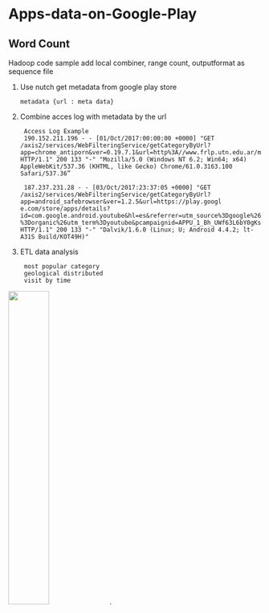 # Apps-data-on-Google-Play 

Word Count
----
Hadoop code sample
add local combiner, range count, outputformat as sequence file

1. Use nutch get metadata from google play store

       metadata {url : meta data}

2. Combine acces log with metadata by the url
          
        Access Log Example
        190.152.211.196 - - [01/Oct/2017:00:00:00 +0000] "GET /axis2/services/WebFilteringService/getCategoryByUrl?app=chrome_antiporn&ver=0.19.7.1&url=http%3A//www.frlp.utn.edu.ar/materias/integracion3/UT_4_Nomenclatura.pdf&cat=unknown HTTP/1.1" 200 133 "-" "Mozilla/5.0 (Windows NT 6.2; Win64; x64) AppleWebKit/537.36 (KHTML, like Gecko) Chrome/61.0.3163.100 Safari/537.36”
        
        187.237.231.28 - - [03/Oct/2017:23:37:05 +0000] "GET /axis2/services/WebFilteringService/getCategoryByUrl?app=android_safebrowser&ver=1.2.5&url=https://play.googl e.com/store/apps/details?id=com.google.android.youtube&hl=es&referrer=utm_source%3Dgoogle%26utm_medium %3Dorganic%26utm_term%3Dyoutube&pcampaignid=APPU_1_Bh_UWf63L6bY0gKs2YL4DQ&cat=unknown HTTP/1.1" 200 133 "-" "Dalvik/1.6.0 (Linux; U; Android 4.4.2; lt-A31S Build/KOT49H)"

3. ETL data analysis

        most popular category
        geological distributed
        visit by time


<img src="https://raw.githubusercontent.com/aduo122/data-anlysis-for-Google-Play-Apps/master/visualization.pdf" width="40%">.
